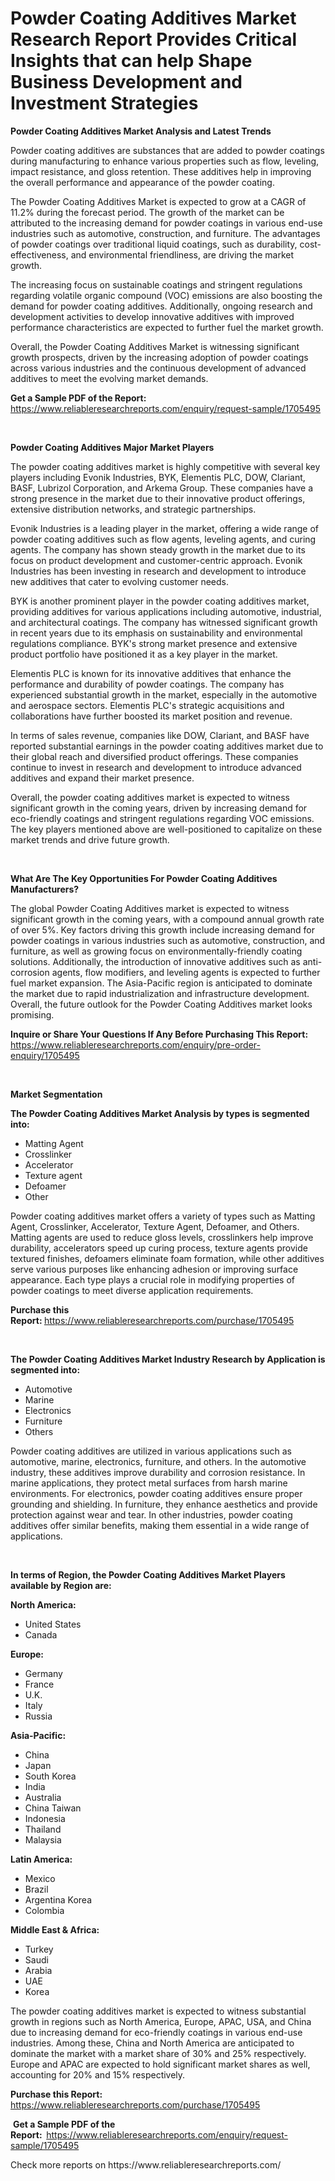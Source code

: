 <p><h1>Powder Coating Additives Market Research Report Provides Critical Insights that can help Shape Business Development and Investment Strategies</h1></p><p><strong>Powder Coating Additives Market Analysis and Latest Trends</strong></p>
<p><p>Powder coating additives are substances that are added to powder coatings during manufacturing to enhance various properties such as flow, leveling, impact resistance, and gloss retention. These additives help in improving the overall performance and appearance of the powder coating.</p><p>The Powder Coating Additives Market is expected to grow at a CAGR of 11.2% during the forecast period. The growth of the market can be attributed to the increasing demand for powder coatings in various end-use industries such as automotive, construction, and furniture. The advantages of powder coatings over traditional liquid coatings, such as durability, cost-effectiveness, and environmental friendliness, are driving the market growth.</p><p>The increasing focus on sustainable coatings and stringent regulations regarding volatile organic compound (VOC) emissions are also boosting the demand for powder coating additives. Additionally, ongoing research and development activities to develop innovative additives with improved performance characteristics are expected to further fuel the market growth.</p><p>Overall, the Powder Coating Additives Market is witnessing significant growth prospects, driven by the increasing adoption of powder coatings across various industries and the continuous development of advanced additives to meet the evolving market demands.</p></p>
<p><strong>Get a Sample PDF of the Report:&nbsp;</strong> <a href="https://www.reliableresearchreports.com/enquiry/request-sample/1705495">https://www.reliableresearchreports.com/enquiry/request-sample/1705495</a></p>
<p>&nbsp;</p>
<p><strong>Powder Coating Additives Major Market Players</strong></p>
<p><p>The powder coating additives market is highly competitive with several key players including Evonik Industries, BYK, Elementis PLC, DOW, Clariant, BASF, Lubrizol Corporation, and Arkema Group. These companies have a strong presence in the market due to their innovative product offerings, extensive distribution networks, and strategic partnerships.</p><p>Evonik Industries is a leading player in the market, offering a wide range of powder coating additives such as flow agents, leveling agents, and curing agents. The company has shown steady growth in the market due to its focus on product development and customer-centric approach. Evonik Industries has been investing in research and development to introduce new additives that cater to evolving customer needs.</p><p>BYK is another prominent player in the powder coating additives market, providing additives for various applications including automotive, industrial, and architectural coatings. The company has witnessed significant growth in recent years due to its emphasis on sustainability and environmental regulations compliance. BYK's strong market presence and extensive product portfolio have positioned it as a key player in the market.</p><p>Elementis PLC is known for its innovative additives that enhance the performance and durability of powder coatings. The company has experienced substantial growth in the market, especially in the automotive and aerospace sectors. Elementis PLC's strategic acquisitions and collaborations have further boosted its market position and revenue.</p><p>In terms of sales revenue, companies like DOW, Clariant, and BASF have reported substantial earnings in the powder coating additives market due to their global reach and diversified product offerings. These companies continue to invest in research and development to introduce advanced additives and expand their market presence.</p><p>Overall, the powder coating additives market is expected to witness significant growth in the coming years, driven by increasing demand for eco-friendly coatings and stringent regulations regarding VOC emissions. The key players mentioned above are well-positioned to capitalize on these market trends and drive future growth.</p></p>
<p>&nbsp;</p>
<p><strong>What Are The Key Opportunities For Powder Coating Additives Manufacturers?</strong></p>
<p><p>The global Powder Coating Additives market is expected to witness significant growth in the coming years, with a compound annual growth rate of over 5%. Key factors driving this growth include increasing demand for powder coatings in various industries such as automotive, construction, and furniture, as well as growing focus on environmentally-friendly coating solutions. Additionally, the introduction of innovative additives such as anti-corrosion agents, flow modifiers, and leveling agents is expected to further fuel market expansion. The Asia-Pacific region is anticipated to dominate the market due to rapid industrialization and infrastructure development. Overall, the future outlook for the Powder Coating Additives market looks promising.</p></p>
<p><strong>Inquire or Share Your Questions If Any Before Purchasing This Report:</strong> <a href="https://www.reliableresearchreports.com/enquiry/pre-order-enquiry/1705495">https://www.reliableresearchreports.com/enquiry/pre-order-enquiry/1705495</a></p>
<p>&nbsp;</p>
<p><strong>Market Segmentation</strong></p>
<p><strong>The Powder Coating Additives Market Analysis by types is segmented into:</strong></p>
<p><ul><li>Matting Agent</li><li>Crosslinker</li><li>Accelerator</li><li>Texture agent</li><li>Defoamer</li><li>Other</li></ul></p>
<p><p>Powder coating additives market offers a variety of types such as Matting Agent, Crosslinker, Accelerator, Texture Agent, Defoamer, and Others. Matting agents are used to reduce gloss levels, crosslinkers help improve durability, accelerators speed up curing process, texture agents provide textured finishes, defoamers eliminate foam formation, while other additives serve various purposes like enhancing adhesion or improving surface appearance. Each type plays a crucial role in modifying properties of powder coatings to meet diverse application requirements.</p></p>
<p><strong>Purchase this Report:&nbsp;</strong><a href="https://www.reliableresearchreports.com/purchase/1705495">https://www.reliableresearchreports.com/purchase/1705495</a></p>
<p>&nbsp;</p>
<p><strong>The Powder Coating Additives Market Industry Research by Application is segmented into:</strong></p>
<p><ul><li>Automotive</li><li>Marine</li><li>Electronics</li><li>Furniture</li><li>Others</li></ul></p>
<p><p>Powder coating additives are utilized in various applications such as automotive, marine, electronics, furniture, and others. In the automotive industry, these additives improve durability and corrosion resistance. In marine applications, they protect metal surfaces from harsh marine environments. For electronics, powder coating additives ensure proper grounding and shielding. In furniture, they enhance aesthetics and provide protection against wear and tear. In other industries, powder coating additives offer similar benefits, making them essential in a wide range of applications.</p></p>
<p>&nbsp;</p>
<p><strong>In terms of Region, the Powder Coating Additives Market Players available by Region are:</strong></p>
<p>
    <p> <strong> North America: </strong>
        <ul>
            <li>United States</li>
            <li>Canada</li>
        </ul>
        </p> 
    <p> <strong> Europe: </strong>
        <ul>
            <li>Germany</li>
            <li>France</li>
            <li>U.K.</li>
            <li>Italy</li>
            <li>Russia</li>
        </ul>
        </p> 
    <p> <strong> Asia-Pacific: </strong>
        <ul>
            <li>China</li>
            <li>Japan</li>
            <li>South Korea</li>
            <li>India</li>
            <li>Australia</li>
            <li>China Taiwan</li>
            <li>Indonesia</li>
            <li>Thailand</li>
            <li>Malaysia</li>
        </ul>
        </p> 
    <p> <strong> Latin America: </strong>
        <ul>
            <li>Mexico</li>
            <li>Brazil</li>
            <li>Argentina Korea</li>
            <li>Colombia</li>
        </ul>
        </p> 
    <p> <strong> Middle East & Africa: </strong>
        <ul>
            <li>Turkey</li>
            <li>Saudi</li>
            <li>Arabia</li>
            <li>UAE</li>
            <li>Korea</li>
        </ul>
    </p>
    </p>
<p><p>The powder coating additives market is expected to witness substantial growth in regions such as North America, Europe, APAC, USA, and China due to increasing demand for eco-friendly coatings in various end-use industries. Among these, China and North America are anticipated to dominate the market with a market share of 30% and 25% respectively. Europe and APAC are expected to hold significant market shares as well, accounting for 20% and 15% respectively.</p></p>
<p><strong>Purchase this Report: </strong><a href="https://www.reliableresearchreports.com/purchase/1705495">https://www.reliableresearchreports.com/purchase/1705495</a></p>
<p>&nbsp;<strong>Get a Sample PDF of the Report:&nbsp;&nbsp;</strong><a href="https://www.reliableresearchreports.com/enquiry/request-sample/1705495">https://www.reliableresearchreports.com/enquiry/request-sample/1705495</a></p>
<p><strong></strong></p>
<p>Check more reports on https://www.reliableresearchreports.com/</p>